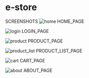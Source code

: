 # e-store

SCREENSHOTS
![home](https://user-images.githubusercontent.com/45454049/70896513-f3371a00-2018-11ea-901e-164b61355d1c.png)
HOME_PAGE

![login](https://user-images.githubusercontent.com/45454049/70896514-f3371a00-2018-11ea-9122-a4364fe3a4d0.png)
LOGIN_PAGE

![product](https://user-images.githubusercontent.com/45454049/70896516-f3cfb080-2018-11ea-9916-b2ffe3dd297c.png)
PRODUCT_PAGE

![product_list](https://user-images.githubusercontent.com/45454049/70896515-f3cfb080-2018-11ea-938f-b7be32f1bf49.png)
PRODUCT_LIST_PAGE

![cart](https://user-images.githubusercontent.com/45454049/70896511-f3371a00-2018-11ea-9726-46f98af780c3.png)
CART_PAGE

![about](https://user-images.githubusercontent.com/45454049/70896510-f29e8380-2018-11ea-8c76-d931eebef9c5.png)
ABOUT_PAGE

